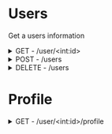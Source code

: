 # Users

Get a users information

<details>
<summary>GET - /user/&ltint:id&gt</summary>

>### Example usage:

```javascript
axios.get("/user/1")
  .then(data => {
    // do stuff with data
  })
  .catch(err => {
    // err.message populated
  })
```

>Success (200) : Response

\* Will be missing if user inspects another without being matched

```json
{
    "id" : "1",
  * "fname" : "firstname",
  * "lname" : "lastname",
  * "email" : "email@domain.tld",
    "username" : "myusername",
    "bio" : "Biography in Markdown Syntax",
    "gender" : "male",
    "age" : 21,
  * "longitude" : 40.714,
  * "latitude" : -74.006,
    "heat" : 100,
  * "online" : false,
  * "date_joined" : 1575194400,
  * "date_lastseen" : 1575194400
}
```

>Faliure (404) : Response

```json
{
  "message" : "User Not Found"
}
```


</details>


<details>
<summary>POST - /users</summary>

>### Example usage:

```javascript
axios.post("/users", {username : "username", gender: "female"})
  .then(data => {
    // data is the newly created user account
  })
  .catch(err => {
    // err.message populated
  })
```

>Success (201) : Response

```json
{
    "id" : "1",
    "fname" : "firstname",
    "lname" : "lastname",
    "email" : "email@domain.tld",
    "username" : "username",
    "bio" : "Biography in Markdown Syntax",
    "gender" : "female",
    "age" : 21,
    "longitude" : 40.714,
    "latitude" : -74.006,
    "heat" : 100,
    "online" : false,
    "date_joined" : 1575194400,
    "date_lastseen" : 1575194400
}
```

>Faliure (400) : Response

```json
{
  "message" : "fname cannot be blank"
}
```


</details>


<details>
<summary>DELETE - /users</summary>

```json
{
  "username" : "example"
}
```
</details>


# Profile

<details>
<summary>GET - /user/&ltint:id&gt/profile</summary>

```json
{
  "username" : "example"
}
```
</details>

